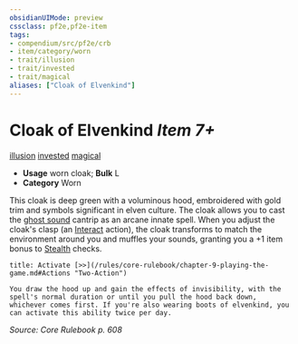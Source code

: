 ```yaml
---
obsidianUIMode: preview
cssclass: pf2e,pf2e-item
tags:
- compendium/src/pf2e/crb
- item/category/worn
- trait/illusion
- trait/invested
- trait/magical
aliases: ["Cloak of Elvenkind"]
---
```

# Cloak of Elvenkind *Item 7+*  
[illusion](/rules/traits/illusion.md)  [invested](/rules/traits/invested.md)  [magical](/rules/traits/magical.md)  

- **Usage** worn cloak; **Bulk** L
- **Category** Worn

This cloak is deep green with a voluminous hood, embroidered with gold trim and symbols significant in elven culture. The cloak allows you to cast the [ghost sound](/compendium/spells/ghost-sound.md) cantrip as an arcane innate spell. When you adjust the cloak's clasp (an [Interact](/rules/actions/interact.md) action), the cloak transforms to match the environment around you and muffles your sounds, granting you a +1 item bonus to [Stealth](/compendium/skills.md#Stealth) checks.

```ad-embed-ability
title: Activate [>>](/rules/core-rulebook/chapter-9-playing-the-game.md#Actions "Two-Action")

You draw the hood up and gain the effects of invisibility, with the spell's normal duration or until you pull the hood back down, whichever comes first. If you're also wearing boots of elvenkind, you can activate this ability twice per day.
```

*Source: Core Rulebook p. 608*